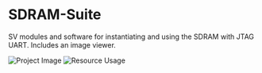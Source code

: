 # SDRAM-Suite
SV modules and software for instantiating and using the SDRAM with JTAG UART. Includes an image viewer.

![Project Image](https://github.com/iandailis/Terasic-DE-10-Lite-SDRAM-Suite/blob/main/docs/project.jpg)
![Resource Usage](https://github.com/iandailis/Terasic-DE-10-Lite-SDRAM-Suite/blob/main/docs/resources.jpg)
